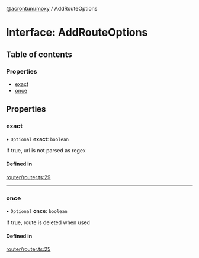 [@acrontum/moxy](../README.md) / AddRouteOptions

# Interface: AddRouteOptions

## Table of contents

### Properties

- [exact](AddRouteOptions.md#exact)
- [once](AddRouteOptions.md#once)

## Properties

### exact

• `Optional` **exact**: `boolean`

If true, url is not parsed as regex

#### Defined in

[router/router.ts:29](https://github.com/acrontum/moxy/blob/09d4c53/src/router/router.ts#L29)

___

### once

• `Optional` **once**: `boolean`

If true, route is deleted when used

#### Defined in

[router/router.ts:25](https://github.com/acrontum/moxy/blob/09d4c53/src/router/router.ts#L25)
